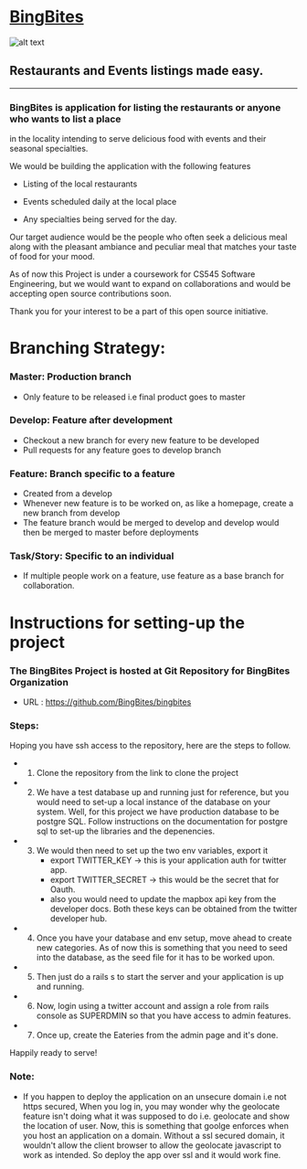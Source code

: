 # [BingBites](http://bingbites.axotix.com)
![alt text](http://bingbites.axotix.com/assets/pic01-7876631f1bac6c809dbfc4b906094c7f1481722e179d50c9de1bb8b3e9e80a55.jpg "Logo Title Text 1") 
## Restaurants and Events listings made easy.

-------

### BingBites is application for listing the restaurants or anyone who wants to list a place
in the locality intending to serve delicious food with events and their seasonal specialties.

We would be building the application with the following features

- Listing of the local restaurants

- Events scheduled daily at the local place

- Any specialties being served for the day.

Our target audience would be the people who often seek a delicious meal along with the pleasant ambiance and peculiar meal that matches your taste of food for your mood.

As of now this Project is under a coursework for CS545 Software Engineering, but we would want to expand on collaborations and would be accepting open source contributions soon.

Thank you for your interest to be a part of this open source initiative.

# Branching Strategy:

### Master: Production branch
- Only feature to be released i.e final product goes to master

### Develop: Feature after development 
- Checkout a new branch for every new feature to be developed
- Pull requests for any feature goes to develop branch

### Feature: Branch specific to a feature
- Created from a develop 
- Whenever new feature is to be worked on, as like a homepage, create a new branch from develop 
- The feature branch would be merged to develop and develop would then be merged to master before deployments

### Task/Story: Specific to an individual
- If multiple people work on a feature, use feature as a base branch for collaboration.

# Instructions for setting-up the project

### The BingBites Project is hosted at Git Repository for BingBites Organization 
  - URL : https://github.com/BingBites/bingbites 

### Steps:
  Hoping you have ssh access to the repository, here are the steps to follow.
  - 1. Clone the repository from the link to clone the project
  - 2. We have a test database up and running just for reference, but you 
       would need to set-up a local instance of the database on your system.
       Well, for this project we have production database to be postgre SQL.
       Follow instructions on the documentation for postgre sql to set-up
       the libraries and the depenencies.
  - 3. We would then need to set up the two env variables, export it
        - export TWITTER_KEY   -> this is your application auth for twitter app.
        - export TWITTER_SECRET  -> this would be the secret that for Oauth.
        - also you would need to update the mapbox api key from the developer docs.
          Both these keys can be obtained from the twitter developer hub.
  - 4. Once you have your database and env setup, move ahead to create new categories.
       As of now this is something that you need to seed into the database, as the 
       seed file for it has to be worked upon.
  - 5. Then just do a rails s to start the server and your application is up and running.
  - 6. Now, login using a twitter account and assign a role from rails console
       as SUPERDMIN so that you have access to admin features.
  - 7. Once up, create the Eateries from the admin page and it's done.
  
  Happily ready to serve!

### Note: 
  - If you happen to deploy the application on an unsecure domain i.e not https secured,
    When you log in, you may wonder why the geolocate feature isn't doing what it was 
    supposed to do i.e. geolocate and show the location of user.
    Now, this is something that goolge enforces when you host an application
    on a domain. Without a ssl secured domain, it wouldn't allow the client browser
    to allow the geolocate javascript to work as intended. So deploy the app over
    ssl and it would work fine.

